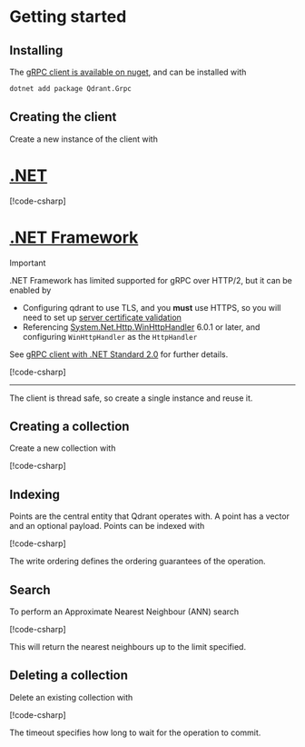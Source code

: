 # Getting started

## Installing

The [gRPC client is available on nuget](https://www.nuget.org/packages/Qdrant.Grpc), and can be installed with

```sh
dotnet add package Qdrant.Grpc
```

## Creating the client

Create a new instance of the client with

# [.NET](#tab/net)

[!code-csharp[](../../examples/Examples/Client.cs#CreateClient)]

# [.NET Framework](#tab/netframework)

> [!IMPORTANT]
>
> .NET Framework has limited supported for gRPC over HTTP/2, but it can be enabled by
>
> - Configuring qdrant to use TLS, and you **must** use HTTPS, so you will need to set up
>   [server certificate validation](connecting.md#validating-self-signed-tls-certificates)
> - Referencing [System.Net.Http.WinHttpHandler](https://www.nuget.org/packages/System.Net.Http.WinHttpHandler/) 6.0.1 or later, and configuring `WinHttpHandler` as the `HttpHandler`
>
> See [gRPC client with .NET Standard 2.0](https://learn.microsoft.com/en-au/aspnet/core/grpc/netstandard?view=aspnetcore-7.0#net-framework) for further details.

[!code-csharp[](../../examples/Examples/Client.cs#CreateClientNetFramework)]

---

The client is thread safe, so create a single instance and reuse it.

## Creating a collection

Create a new collection with

[!code-csharp[](../../examples/Examples/Collections.cs#CreateCollection)]

## Indexing

Points are the central entity that Qdrant operates with. A point has a vector and an optional payload.
Points can be indexed with

[!code-csharp[](../../examples/Examples/Points.cs#Upsert)]

The write ordering defines the ordering guarantees of the operation.

## Search

To perform an Approximate Nearest Neighbour (ANN) search 

[!code-csharp[](../../examples/Examples/Points.cs#Search)]

This will return the nearest neighbours up to the limit specified.

## Deleting a collection

Delete an existing collection with

[!code-csharp[](../../examples/Examples/Collections.cs#DeleteCollection)]

The timeout specifies how long to wait for the operation to commit.
